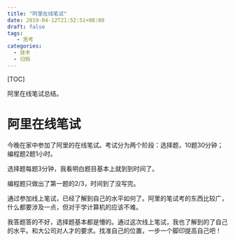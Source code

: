 ```yaml
---
title: "阿里在线笔试"
date: 2019-04-12T21:52:51+08:00
draft: false
tags: 
   - 思考
categories:
  - 技术
  - 归档
---
```


[TOC]

阿里在线笔试总结。

<!--more-->

# 阿里在线笔试

今晚在家中参加了阿里的在线笔试。考试分为两个阶段：选择题，10题30分钟；编程题2题1小时。

选择题每题3分钟，我看明白题目基本上就到到时间了。

编程题只做出了第一题的2/3，时间到了没写完。

通过参加线上笔试，已经了解到自己的水平如何了。阿里的笔试考的东西比较广，什么都要涉及一点，但对于学计算机的应该不难。

我答题答的不好，选择题基本都是懵的。通过这次线上笔试，我也了解到的了自己的水平。和大公司对人才的要求。找准自己的位置，一步一个脚印提高自己吧！
